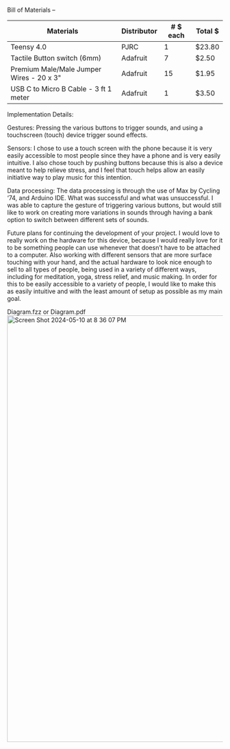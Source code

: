 Bill of Materials – 


| Materials     | Distributor   | # $ each      |  Total $      | 
| ------------- | ------------- | ------------- | ------------- |
| Teensy 4.0    | PJRC          | 1             | $23.80        |
| Tactile Button switch (6mm)  | Adafruit  | 7 | $2.50  |
| Premium Male/Male Jumper Wires - 20 x 3"  | Adafruit         | 15             | $1.95      |
| USB C to Micro B Cable - 3 ft 1 meter  | Adafruit         | 1             | $3.50       |


Implementation Details:


Gestures: Pressing the various buttons to trigger sounds, and using a touchscreen (touch) device trigger sound effects. 

Sensors: I chose to use a touch screen with the phone because it is very easily accessible to most people since they have a phone and is very easily intuitive. I also chose touch by pushing buttons because this is also a device meant to help relieve stress, and I feel that touch helps allow an easily initiative way to play music for this intention. 

Data processing: The data processing is through the use of Max by Cycling ‘74, and Arduino IDE. 
What was successful and what was unsuccessful.
I was able to capture the gesture of triggering various buttons, but would still like to work on creating more variations in sounds through having a bank option to switch between different sets of sounds. 

Future plans for continuing the development of your project.
I would love to really work on the hardware for this device, because I would really love for it to be something people can use whenever that doesn’t have to be attached to a computer. Also working with different sensors that are more surface touching with your hand, and the actual hardware to look nice enough to sell to all types of people, being used in a variety of different ways, including for meditation, yoga, stress relief, and music making. In order for this to be easily accessible to a variety of people, I would like to make this as easily intuitive and with the least amount of setup as possible as my main goal. 

Diagram.fzz or Diagram.pdf
<img width="996" alt="Screen Shot 2024-05-10 at 8 36 07 PM" src="https://github.com/wofiejones/Proposal/assets/158484561/16372668-00c6-4a22-9801-d247b6c1b0f4">



